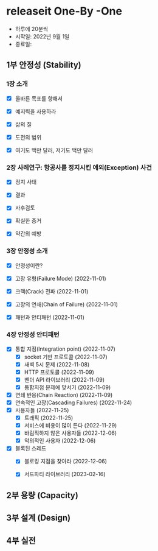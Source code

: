 # releaseit One-By -One
* 하루에 20분씩
* 시작일: 2022년 9월 1일
* 종료일: 


## 1부 안정성 (Stability)
### 1장 소개
- [x] 올바른 목표를 향해서
- [x] 예지력을 사용하라
- [x] 삶의 질
- [x] 도전의 범위
- [x] 여기도 백만 달러, 저기도 백만 달러


### 2장 사례연구: 항공사를 정지시킨 에외(Exception) 사건
- [x] 정지 사태
- [x] 결과
- [x] 사후검토
- [x] 확실한 증거
- [x] 약간의 예방


### 3장 안정성 소개
- [x] 안정성이란?
- [x] 고장 유형(Failure Mode) (2022-11-01)
- [x] 크랙(Crack) 전파 (2022-11-01)
- [x] 고장의 연쇄(Chain of Failure) (2022-11-01)
- [x] 패턴과 안티패턴 (2022-11-01)


### 4장 안정성 안티패턴
- [x] 통합 지점(Integration point) (2022-11-07)
  - [x] socket 기반 프로토콜 (2022-11-07)
  - [x] 새벽 5시 문제 (2022-11-08) 
  - [x] HTTP 프로토콜 (2022-11-09)
  - [x] 벤더 API 라이브러리 (2022-11-09)
  - [x] 통합지점 문제에 맞서기 (2022-11-09)
- [x] 연쇄 반응(Chain Reaction) (2022-11-09) 
- [x] 연속적인 고장(Cascading Failures) (2022-11-24)
- [x] 사용자들 (2022-11-25)
  - [x] 트래픽 (2022-11-25)
  - [x] 서비스에 비용이 많이 든다 (2022-11-29)
  - [x] 바림직하지 않은 사용자들 (2022-12-06)
  - [x] 악의적인 사용자 (2022-12-06)
- [x] 블록된 스레드
  - [x] 블로킹 지점을 찾아라 (2022-12-06)
  - [x] 서드파티 라이브러리 (2023-02-16)


## 2부 용량 (Capacity)



## 3부 설계 (Design)



## 4부 실전

